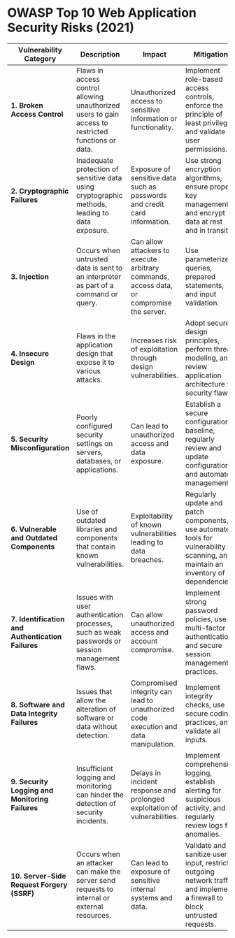 # OWASP Top 10 Web Application Security Risks (2021)

| Vulnerability Category                                   | Description                                                                                           | Impact                                                                                              | Mitigation                                                                                                             |
|--------------------------------------------------------|-------------------------------------------------------------------------------------------------------|-----------------------------------------------------------------------------------------------------|-----------------------------------------------------------------------------------------------------------------------|
| **1. Broken Access Control**                            | Flaws in access control allowing unauthorized users to gain access to restricted functions or data. | Unauthorized access to sensitive information or functionality.                                     | Implement role-based access controls, enforce the principle of least privilege, and validate user permissions.       |
| **2. Cryptographic Failures**                          | Inadequate protection of sensitive data using cryptographic methods, leading to data exposure.       | Exposure of sensitive data such as passwords and credit card information.                           | Use strong encryption algorithms, ensure proper key management, and encrypt data at rest and in transit.              |
| **3. Injection**                                       | Occurs when untrusted data is sent to an interpreter as part of a command or query.                 | Can allow attackers to execute arbitrary commands, access data, or compromise the server.          | Use parameterized queries, prepared statements, and input validation.                                               |
| **4. Insecure Design**                                 | Flaws in the application design that expose it to various attacks.                                  | Increases risk of exploitation through design vulnerabilities.                                       | Adopt secure design principles, perform threat modeling, and review application architecture for security flaws.     |
| **5. Security Misconfiguration**                        | Poorly configured security settings on servers, databases, or applications.                          | Can lead to unauthorized access and data exposure.                                                 | Establish a secure configuration baseline, regularly review and update configurations, and automate management.       |
| **6. Vulnerable and Outdated Components**              | Use of outdated libraries and components that contain known vulnerabilities.                         | Exploitability of known vulnerabilities leading to data breaches.                                  | Regularly update and patch components, use automated tools for vulnerability scanning, and maintain an inventory of dependencies. |
| **7. Identification and Authentication Failures**      | Issues with user authentication processes, such as weak passwords or session management flaws.       | Can allow unauthorized access and account compromise.                                              | Implement strong password policies, use multi-factor authentication, and secure session management practices.         |
| **8. Software and Data Integrity Failures**            | Issues that allow the alteration of software or data without detection.                              | Compromised integrity can lead to unauthorized code execution and data manipulation.                | Implement integrity checks, use secure coding practices, and validate all inputs.                                   |
| **9. Security Logging and Monitoring Failures**        | Insufficient logging and monitoring can hinder the detection of security incidents.                  | Delays in incident response and prolonged exploitation of vulnerabilities.                          | Implement comprehensive logging, establish alerting for suspicious activity, and regularly review logs for anomalies. |
| **10. Server-Side Request Forgery (SSRF)**            | Occurs when an attacker can make the server send requests to internal or external resources.        | Can lead to exposure of sensitive internal systems and data.                                        | Validate and sanitize user input, restrict outgoing network traffic, and implement a firewall to block untrusted requests. |
